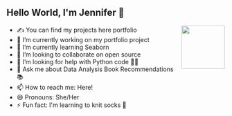 ## Hello World, I'm Jennifer 👋 

<image align="right" width="100" height="100" src="https://github.com/JenniferFell1/JenniferFell1#:~:text=2%20minutes%20ago-,comp.jpeg,-Add%20files%20via)">
 

- ✍️ You can find my projects here portfolio
- 🔭 I’m currently working on my portfolio project
- 🌱 I’m currently learning Seaborn 
- 👯 I’m looking to collaborate on open source
- 🤔 I’m looking for help with Python code 👩‍💻 
- 💬 Ask me about Data Analysis Book Recommendations 📚 
- 📫 How to reach me: Here!
- 😄 Pronouns: She/Her 
- ⚡ Fun fact: I'm learning to knit socks 🧦 

